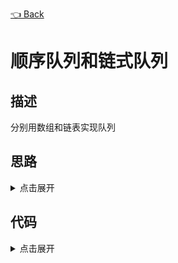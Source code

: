 [👈 Back](https://github.com/luvsunlight/algorithm/tree/master/%E9%98%9F%E5%88%97)

# 顺序队列和链式队列

## 描述

分别用数组和链表实现队列

## 思路

<details>
<summary>点击展开</summary>

注意队列和栈的区别，队列有两个指针

</details>

## 代码

<details>
<summary>点击展开</summary>

```
const { LinkedList, Node } = require("./LinkedList")

class Queue {
	constructor(data) {
		this.data = data
		this.head = 0
		this.tail = data.length
	}
	list() {
		let queueStr = `[head${this.head}]`
		for (let i = this.head; i < this.tail; i++) {
			queueStr += ` <= ${this.data[i]}`
		}
		queueStr += ` <= tail[${this.tail}]`
		console.log(queueStr)
	}
	enqueue(n) {
		this.data.push(n)
		this.tail++
	}
	dequeue() {
		let result = this.data[this.head]
		this.head++
		return result
	}
}

class LinkedListQueue {
	constructor(data) {
		this.data = new LinkedList(data)
		this.head = this.data.head
		this.tail = this.getTail(this.data)
	}
	getTail(list) {
		let node = list.head
		while (node && node.next) {
			node = node.next
		}
		return node
	}
	list() {
		let queueStr = "head"
		let node = this.head

		while (node) {
			queueStr += ` => ${node.data}`
			if (node === this.tail) break
			node = node.next
		}
		queueStr += " => tail"
		console.log(queueStr)
	}
	enqueue(n) {
		let newNode = new Node(n)
		newNode.next = this.tail.next
		this.tail.next = newNode
		this.tail = newNode
	}
	dequeue() {
		this.head = this.head.next
	}
}
```

</details>

